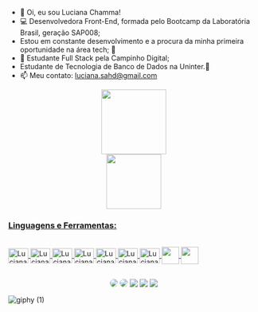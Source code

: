 - 👋 Oi, eu sou Luciana Chamma!
- 💻 Desenvolvedora Front-End, formada pelo Bootcamp da Laboratória Brasil, geração SAP008;
- Estou em constante desenvolvimento e a procura da minha primeira oportunidade na área tech; 👀
-  💞️ Estudante Full Stack pela Campinho Digital;
- Estudante de Tecnologia de Banco de Dados na Uninter.🌱
- 📫 Meu contato: luciana.sahd@gmail.com




<!---
LucianaChamma/LucianaChamma is a ✨ special ✨ repository because its `README.md` (this file) appears on your GitHub profile.
You can click the Preview link to take a look at your changes.
--->
<div align="center">
  <a href="https://github.com/LucianaChamma">
  <div>
  <img height="130em" src="https://github-readme-stats.vercel.app/api?username=LucianaChamma&show_icons=true&theme=jolly&include_all_commits=true&count_private=true"/>
  </div>
  <img height="110em" src="https://github-readme-stats.vercel.app/api/top-langs/?username=LucianaChamma&layout=compact&langs_count=7&theme=jolly&include"/>
</div>
  
### Linguagens e Ferramentas:

<div style="display: inline_block"><br>
  <img align="center" alt="Luciana-HTML" height="30" width="40" src="https://cdn.jsdelivr.net/gh/devicons/devicon/icons/html5/html5-original.svg">
  <img align="center" alt="Luciana-CSS" height="30" width="40" src="https://cdn.jsdelivr.net/gh/devicons/devicon/icons/css3/css3-original.svg">
  <img align="center" alt="Luciana-JS" height="30" width="40" src="https://cdn.jsdelivr.net/gh/devicons/devicon/icons/javascript/javascript-original.svg">
   <img align="center" alt="Luciana-React" height="30" width="40" src="https://cdn.jsdelivr.net/gh/devicons/devicon/icons/react/react-original-wordmark.svg">
     <img align="center" alt="Luciana-VSCode" height="30" width="40" src="https://cdn.jsdelivr.net/gh/devicons/devicon/icons/visualstudio/visualstudio-plain.svg">
  <img align="center" alt="Luciana-Figma" height="30" width="40" src="https://cdn.jsdelivr.net/gh/devicons/devicon/icons/figma/figma-original.svg">
  <img align="center" alt="Luciana-Git" height="30" width="40" src="https://cdn.jsdelivr.net/gh/devicons/devicon/icons/git/git-original.svg">
  <img align="center" alt="Luciana-GitHub" height="35" width="35" src="https://user-images.githubusercontent.com/104032202/185528210-64bc3515-1ccd-4b07-8da6-15ab74e93c61.png" style="color: #fff;">
  <img align="center" alt="Luciana-Windows" height="35" width="35" src="https://cdn.jsdelivr.net/gh/devicons/devicon/icons/windows8/windows8-original.svg" style="color: #fff;">
 
  
##

<div align="center"> 
  <a href="https://app.slack.com/client/T0NNB6T0R/C03MUM1ENHM/rimeto_profile/U03N6BZ4VQD" target="_blank"><img src="https://img.shields.io/badge/Slack-4A154B?style=for-the-badge&logo=slack&logoColor=white" style="border-radius:50px;"></a>
  <a href="mailto:lusahd@hotmail.com"_blank"><img src="https://img.shields.io/badge/Microsoft_Outlook-0078D4?style=for-the-badge&logo=microsoft-outlook&logoColor=white" style="border-radius:50px;"></a>
 <a href="https://instagram.com/chammaluciana" target="_blank"><img src="https://img.shields.io/badge/-Instagram-%23E4405F?style=for-the-badge&logo=instagram&logoColor=white" target="_blank"></a>
  <a href = "mailto:luciana.sahd@gmail.com"><img src="https://img.shields.io/badge/-Gmail-%23333?style=for-the-badge&logo=gmail&logoColor=white" target="_blank"></a>
  <a href="www.linkedin.com/in/luciana-sahd-chamma-baptista" target="_blank"><img src="https://img.shields.io/badge/-LinkedIn-%230077B5?style=for-the-badge&logo=linkedin&logoColor=white" target="_blank"></a>
 	
</div>


![giphy (1)](https://user-images.githubusercontent.com/107868796/195154818-578a76ac-5748-4e89-9876-2e3577b51f23.gif)




